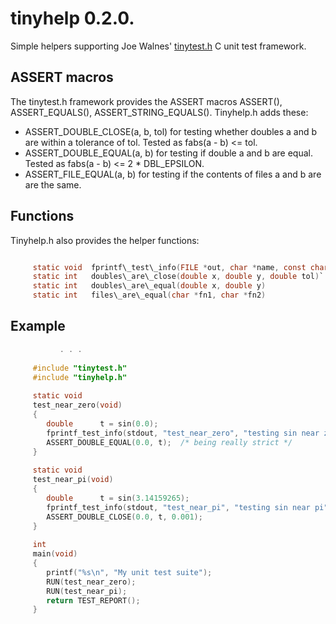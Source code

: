 # tinyhelp 0.2.0.

Simple helpers supporting Joe Walnes'
[tinytest.h](https://github.com/joewalnes/tinytest) C unit test framework.

## ASSERT macros

The tinytest.h framework provides the ASSERT macros ASSERT(), ASSERT\_EQUALS(),
ASSERT\_STRING\_EQUALS(). Tinyhelp.h adds these:

*   ASSERT\_DOUBLE\_CLOSE(a, b, tol) for testing whether doubles a and b are
    within a tolerance of tol. Tested as fabs(a - b) <= tol.
*   ASSERT\_DOUBLE\_EQUAL(a, b) for testing if double a and b are equal. Tested
    as fabs(a - b) <= 2 * DBL\_EPSILON.
*   ASSERT\_FILE\_EQUAL(a, b) for testing if the contents of files a and b are
    are the same.

## Functions

Tinyhelp.h also provides the helper functions:

```c

     static void  fprintf\_test\_info(FILE *out, char *name, const char *info)
     static int   doubles\_are\_close(double x, double y, double tol)`
     static int   doubles\_are\_equal(double x, double y)
     static int   files\_are\_equal(char *fn1, char *fn2)

```

## Example

```c
           . . .
     
     #include "tinytest.h"
     #include "tinyhelp.h"
     
     static void
     test_near_zero(void)
     {
        double      t = sin(0.0);
        fprintf_test_info(stdout, "test_near_zero", "testing sin near zero");
        ASSERT_DOUBLE_EQUAL(0.0, t);  /* being really strict */
     }
     
     static void
     test_near_pi(void)
     {
        double      t = sin(3.14159265);
        fprintf_test_info(stdout, "test_near_pi", "testing sin near pi");
        ASSERT_DOUBLE_CLOSE(0.0, t, 0.001);
     }
     
     int
     main(void)
     {
        printf("%s\n", "My unit test suite");
        RUN(test_near_zero);
        RUN(test_near_pi);
        return TEST_REPORT();
     }


```
